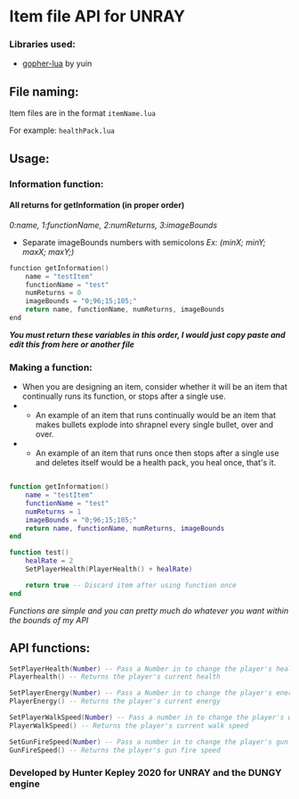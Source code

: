 # Item file API for UNRAY

### Libraries used:

- [gopher-lua](https://github.com/yuin/gopher-lua) by yuin

## File naming:

Item files are in the format `itemName.lua`

For example: `healthPack.lua`

## Usage:

### Information function:

#### All returns for getInformation (in proper order)

*0:name, 1:functionName, 2:numReturns, 3:imageBounds*

- Separate imageBounds numbers with semicolons *Ex: (minX; minY; maxX; maxY;)*

```go
function getInformation()
    name = "testItem"
    functionName = "test"
    numReturns = 0
    imageBounds = "0;96;15;105;"
    return name, functionName, numReturns, imageBounds
end
```

***You must return these variables in this order, I would just copy paste and edit this from here 
or another file***

### Making a function:

- When you are designing an item, consider whether it will be an item that continually 
runs its function, or stops after a single use.
- - An example of an item that runs continually would be an item that makes bullets explode 
into shrapnel every single bullet, over and over.
- - An example of an item that runs once then stops after a single use and deletes itself would 
be a health pack, you heal once, that's it.

```lua

function getInformation()
    name = "testItem"
    functionName = "test"
    numReturns = 1
    imageBounds = "0;96;15;105;"
    return name, functionName, numReturns, imageBounds
end

function test() 
    healRate = 2
    SetPlayerHealth(PlayerHealth() + healRate)

    return true -- Discard item after using function once
end
```

*Functions are simple and you can pretty much do whatever you want within the bounds of my API*

## API functions:

```lua
SetPlayerHealth(Number) -- Pass a Number in to change the player's health
Playerhealth() -- Returns the player's current health

SetPlayerEnergy(Number) -- Pass a Number in to change the player's energy
PlayerEnergy() -- Returns the player's current energy

SetPlayerWalkSpeed(Number) -- Pass a number in to change the player's walk speed
PlayerWalkSpeed() -- Returns the player's current walk speed

SetGunFireSpeed(Number) -- Pass a number in to change the player's gun fire speed
GunFireSpeed() -- Returns the player's gun fire speed
```



### Developed by Hunter Kepley 2020 for UNRAY and the DUNGY engine